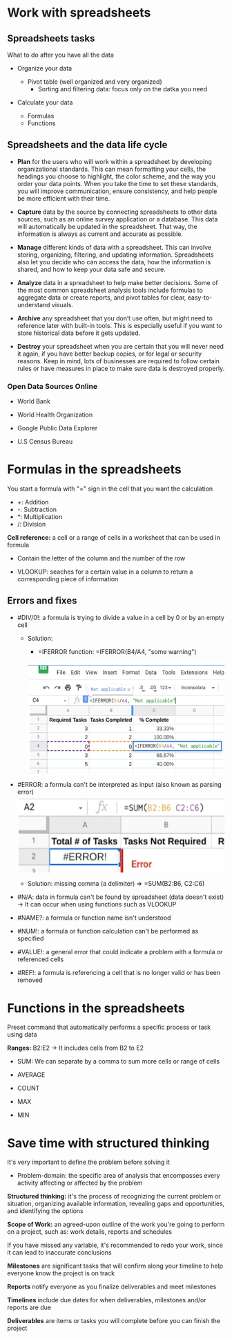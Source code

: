 # Work with spreadsheets

## Spreadsheets tasks

What to do after you have all the data

* Organize your data
    * Pivot table (well organized and very organized)
        * Sorting and filtering data: focus only on the datka you need

* Calculate your data
    * Formulas
    * Functions

## Spreadsheets and the data life cycle

* **Plan** for the users who will work within a spreadsheet by developing organizational standards. This can mean formatting your cells, the headings you choose to highlight, the color scheme, and the way you order your data points. When you take the time to set these standards, you will improve communication, ensure consistency, and help people be more efficient with their time.

* **Capture** data by the source by connecting spreadsheets to other data sources, such as an online survey application or a database. This data will automatically be updated in the spreadsheet. That way, the information is always as current and accurate as possible.

* **Manage** different kinds of data with a spreadsheet. This can involve storing, organizing, filtering, and updating information. Spreadsheets also let you decide who can access the data, how the information is shared, and how to keep your data safe and secure. 

* **Analyze** data in a spreadsheet to help make better decisions. Some of the most common spreadsheet analysis tools include formulas to aggregate data or create reports, and pivot tables for clear, easy-to-understand visuals. 

* **Archive** any spreadsheet that you don’t use often, but might need to reference later with built-in tools. This is especially useful if you want to store historical data before it gets updated. 

* **Destroy** your spreadsheet when you are certain that you will never need it again, if you have better backup copies, or for legal or security reasons. Keep in mind, lots of businesses are required to follow certain rules or have measures in place to make sure data is destroyed properly.	


### Open Data Sources Online

* World Bank

* World Health Organization

* Google Public Data Explorer

* U.S Census Bureau


# Formulas in the spreadsheets

You start a formula with "=" sign in the cell that you want the calculation

* +: Addition
* -: Subtraction
* *: Multiplication
* /: Division

**Cell reference:** a cell or a range of cells in a worksheet that can be used in formula

* Contain the letter of the column and the number of the row

* VLOOKUP: seaches for a certain value in a column to return a corresponding piece of information

## Errors and fixes

* #DIV/0!: a formula is trying to divide a value in a cell by 0 or by an empty cell
    * Solution: 
        * =IFERROR function: =IFERROR(B4/A4, "some warning")

        ![div0-error](/Data%20Analytics/Ask%20Questions%20Data-driven%20Decisions/assets/div0-error.png)

* #ERROR: a formula can't be interpreted as input (also known as parsing error)
![error-error](/Data%20Analytics/Ask%20Questions%20Data-driven%20Decisions/assets/error-error.png)
    * Solution: missing comma (a delimiter) => =SUM(B2:B6, C2:C6)

* #N/A: data in formula can't be found by spreadsheet (data doesn't exist) -> It can occur when using functions such as VLOOKUP

* #NAME?: a formula or function name isn't understood

* #NUM!: a formula or function calculation can't be performed as specified

* #VALUE!: a general error that could indicate a problem with a formula or referenced cells

* #REF!: a formula is referencing a cell that is no longer valid or has been removed


# Functions in the spreadsheets

Preset command that automatically performs a specific process or task using data 

**Ranges:** B2:E2 -> It includes cells from B2 to E2

* SUM: We can separate by a comma to sum more cells or range of cells

* AVERAGE

* COUNT

* MAX

* MIN


# Save time with structured thinking

It's very important to define the problem before solving it

* Problem-domain: the specific area of analysis that encompasses every activity affecting or affected by the problem

**Structured thinking:** it's the process of recognizing the current problem or situation, organizing available information, revealing gaps and opportunities, and identifying the options

**Scope of Work:** an agreed-upon outline of the work you're going to perform on a project, such as: work details, reports and schedules

If you have missed any variable, it's recommended to redo your work, since it can lead to inaccurate conclusions


**Milestones** are significant tasks that will confirm along your timeline to help everyone know the project is on track

**Reports** notify everyone as you finalize deliverables and meet milestones

**Timelines** include due dates for when deliverables, milestones and/or reports are due

**Deliverables** are items or tasks you will complete before you can finish the project